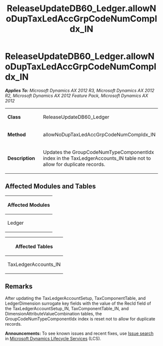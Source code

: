 ﻿---
title: ReleaseUpdateDB60_Ledger.allowNoDupTaxLedAccGrpCodeNumCompIdx_IN
TOCTitle: ReleaseUpdateDB60_Ledger.allowNoDupTaxLedAccGrpCodeNumCompIdx_IN
ms:assetid: c4ed234c-7070-638d-d047-95d5bb50918b
ms:mtpsurl: https://msdn.microsoft.com/en-us/library/JJ719510(v=AX.60)
ms:contentKeyID: 49711078
ms.date: 05/18/2015
mtps_version: v=AX.60
---

# ReleaseUpdateDB60\_Ledger.allowNoDupTaxLedAccGrpCodeNumCompIdx\_IN 


_**Applies To:** Microsoft Dynamics AX 2012 R3, Microsoft Dynamics AX 2012 R2, Microsoft Dynamics AX 2012 Feature Pack, Microsoft Dynamics AX 2012_

<table>
<colgroup>
<col style="width: 50%" />
<col style="width: 50%" />
</colgroup>
<tbody>
<tr class="odd">
<td><p><strong>Class</strong></p></td>
<td><p>ReleaseUpdateDB60_Ledger</p></td>
</tr>
<tr class="even">
<td><p><strong>Method</strong></p></td>
<td><p>allowNoDupTaxLedAccGrpCodeNumCompIdx_IN</p></td>
</tr>
<tr class="odd">
<td><p><strong>Description</strong></p></td>
<td><p>Updates the GroupCodeNumTypeComponentIdx index in the TaxLedgerAccounts_IN table not to allow for duplicate records.</p></td>
</tr>
</tbody>
</table>


## Affected Modules and Tables

<table>
<colgroup>
<col style="width: 100%" />
</colgroup>
<thead>
<tr class="header">
<th><p>Affected Modules</p></th>
</tr>
</thead>
<tbody>
<tr class="odd">
<td><p>Ledger</p></td>
</tr>
</tbody>
</table>


<table>
<colgroup>
<col style="width: 100%" />
</colgroup>
<thead>
<tr class="header">
<th><p>Affected Tables</p></th>
</tr>
</thead>
<tbody>
<tr class="odd">
<td><p>TaxLedgerAccounts_IN</p></td>
</tr>
</tbody>
</table>


## Remarks

After updating the TaxLedgerAccountSetup, TaxComponentTable, and LedgerDimension surrogate key fields with the value of the RecId field of the TaxLedgerAccountSetup\_IN, TaxComponentTable\_IN, and DimensionAttributeValueCombination tables, the GroupCodeNumTypeComponentIdx index is reset not to allow for duplicate records.

  
**Announcements:** To see known issues and recent fixes, use [Issue search](http://go.microsoft.com/fwlink/?linkid=389258) in [Microsoft Dynamics Lifecycle Services](http://go.microsoft.com/fwlink/?linkid=306505) (LCS).


